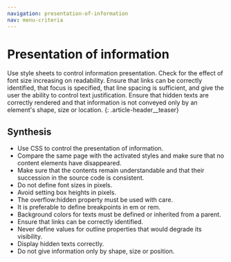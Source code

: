 ```yaml
---
navigation: presentation-of-information
nav: menu-criteria
---
```


# Presentation of information

Use style sheets to control information presentation. Check for the effect of font size increasing on readability. Ensure that links can be correctly identified, that focus is specified, that line spacing is sufficient, and give the user the ability to control text justification. Ensure that hidden texts are correctly rendered and that information is not conveyed only by an element's shape, size or location.
{: .article-header__teaser}

## Synthesis
* Use CSS to control the presentation of information.
* Compare the same page with the activated styles and make sure that no content elements have disappeared.
* Make sure that the contents remain understandable and that their succession in the source code is consistent.
* Do not define font sizes in pixels.
* Avoid setting box heights in pixels.
* The overflow:hidden property must be used with care.
* It is preferable to define breakpoints in em or rem.
* Background colors for texts must be defined or inherited from a parent.
* Ensure that links can be correctly identified.
* Never define values for outline properties that would degrade its visibility.
* Display hidden texts correctly.
* Do not give information only by shape, size or position.

